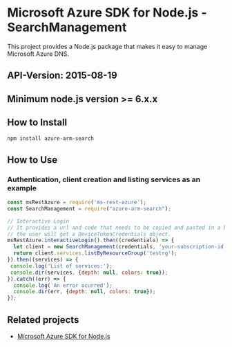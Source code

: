 # Microsoft Azure SDK for Node.js - SearchManagement

This project provides a Node.js package that makes it easy to manage Microsoft Azure DNS.
## API-Version: 2015-08-19
## Minimum node.js version >= 6.x.x

## How to Install

```bash
npm install azure-arm-search
```

## How to Use

### Authentication, client creation and listing services as an example

 ```javascript
 const msRestAzure = require('ms-rest-azure');
 const SearchManagement = require("azure-arm-search");
 
 // Interactive Login
 // It provides a url and code that needs to be copied and pasted in a browser and authenticated over there. If successful, 
 // the user will get a DeviceTokenCredentials object.
 msRestAzure.interactiveLogin().then((credentials) => {
   let client = new SearchManagement(credentials, 'your-subscription-id');
   return client.services.listByResourceGroup('testrg');
 }).then((services) => {
  console.log('List of services:');
  console.dir(services, {depth: null, colors: true});
}).catch((err) => {
   console.log('An error ocurred');
   console.dir(err, {depth: null, colors: true});
 });
```

## Related projects

- [Microsoft Azure SDK for Node.js](https://github.com/Azure/azure-sdk-for-node)
